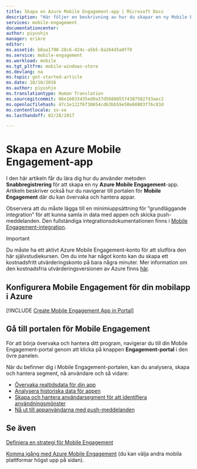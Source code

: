 ```yaml
---
title: Skapa en Azure Mobile Engagement-app | Microsoft Docs
description: "Här följer en beskrivning av hur du skapar en ny Mobile Engagement-app i Azure och hur du hanterar dina appar via Mobile Engagement-portalen."
services: mobile-engagement
documentationcenter: 
author: piyushjo
manager: erikre
editor: 
ms.assetid: b8aa1798-28c6-424c-a5b5-8a264d5a0ff0
ms.service: mobile-engagement
ms.workload: mobile
ms.tgt_pltfrm: mobile-windows-store
ms.devlang: na
ms.topic: get-started-article
ms.date: 10/10/2016
ms.author: piyushjo
ms.translationtype: Human Translation
ms.sourcegitcommit: 06e16033435ed0a37d5688055743875827d3aec2
ms.openlocfilehash: 47c1e122f6f38654cd63bb59e50e68803f76c83d
ms.contentlocale: sv-se
ms.lasthandoff: 02/28/2017

---
```

# <a name="create-an-azure-mobile-engagement-app"></a>Skapa en Azure Mobile Engagement-app
I den här artikeln får du lära dig hur du använder metoden **Snabbregistrering** för att skapa en ny **Azure Mobile Engagement**-app. Artikeln beskriver också hur du navigerar till portalen för **Mobile Engagement** där du kan övervaka och hantera appar. 

Observera att du måste lägga till en minimiuppsättning för ”grundläggande integration” för att kunna samla in data med appen och skicka push-meddelanden. Den fullständiga integrationsdokumentationen finns i [Mobile Engagement-integration](mobile-engagement-windows-store-integrate-engagement.md).

> [!IMPORTANT]
> Du måste ha ett aktivt Azure Mobile Engagement-konto för att slutföra den här självstudiekursen. Om du inte har något konto kan du skapa ett kostnadsfritt utvärderingskonto på bara några minuter. Mer information om den kostnadsfria utvärderingsversionen av Azure finns <a href="http://azure.microsoft.com/pricing/free-trial/?WT.mc_id=A0E0E5C02&amp;returnurl=http%3A%2F%2Fwww.windowsazure.com%2Fen-us%2Fdevelop%2Fmobile%2Ftutorials%2Fget-started%2F" target="_blank">här</a>.
> 
> 

## <a name="setup-mobile-engagement-for-your-mobile-app-in-azure"></a>Konfigurera Mobile Engagement för din mobilapp i Azure
[!INCLUDE [Create Mobile Engagement App in Portal](../../includes/mobile-engagement-create-app-in-portal-new.md)]

## <a name="navigate-to-your-mobile-engagement-portal"></a>Gå till portalen för Mobile Engagement
För att börja övervaka och hantera ditt program, navigerar du till din Mobile Engagement-portal genom att klicka på knappen **Engagement-portal** i den övre panelen.

När du befinner dig i Mobile Engagement-portalen, kan du analysera, skapa och hantera segment, nå användare och så vidare:    

* [Övervaka realtidsdata för din app](mobile-engagement-user-interface-monitor.md)
* [Analysera historiska data för appen](mobile-engagement-user-interface-analytics.md)
* [Skapa och hantera användarsegment för att identifiera användningsmönster](mobile-engagement-user-interface-segments.md)
* [Nå ut till appanvändarna med push-meddelanden](mobile-engagement-user-interface-reach.md)

## <a name="see-also"></a>Se även
[Definiera en strategi för Mobile Engagement](mobile-engagement-define-your-mobile-engagement-strategy.md)

[Komma igång med Azure Mobile Engagement](mobile-engagement-windows-store-dotnet-get-started.md) (du kan välja andra mobila plattformar högst upp på sidan).


